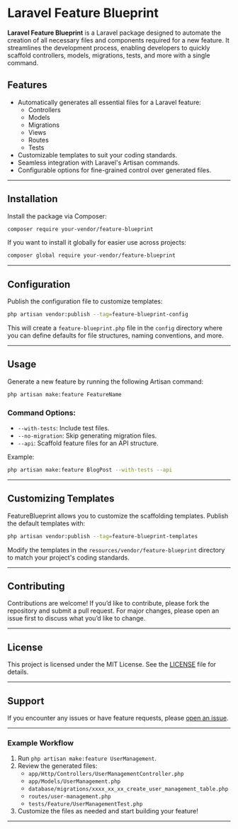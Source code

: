 # Laravel Feature Blueprint  

**Laravel Feature Blueprint** is a Laravel package designed to automate the creation of all necessary files and components required for a new feature. It streamlines the development process, enabling developers to quickly scaffold controllers, models, migrations, tests, and more with a single command.  

## Features  
- Automatically generates all essential files for a Laravel feature:
  - Controllers
  - Models
  - Migrations
  - Views
  - Routes
  - Tests
- Customizable templates to suit your coding standards.
- Seamless integration with Laravel's Artisan commands.
- Configurable options for fine-grained control over generated files.

---

## Installation  

Install the package via Composer:  

```bash
composer require your-vendor/feature-blueprint
```

If you want to install it globally for easier use across projects:  

```bash
composer global require your-vendor/feature-blueprint
```

---

## Configuration  

Publish the configuration file to customize templates:  

```bash
php artisan vendor:publish --tag=feature-blueprint-config
```

This will create a `feature-blueprint.php` file in the `config` directory where you can define defaults for file structures, naming conventions, and more.

---

## Usage  

Generate a new feature by running the following Artisan command:  

```bash
php artisan make:feature FeatureName
```

### Command Options:  
- `--with-tests`: Include test files.  
- `--no-migration`: Skip generating migration files.  
- `--api`: Scaffold feature files for an API structure.  

Example:  
```bash
php artisan make:feature BlogPost --with-tests --api
```

---

## Customizing Templates  

FeatureBlueprint allows you to customize the scaffolding templates. Publish the default templates with:  

```bash
php artisan vendor:publish --tag=feature-blueprint-templates
```

Modify the templates in the `resources/vendor/feature-blueprint` directory to match your project's coding standards.  

---

## Contributing  

Contributions are welcome! If you’d like to contribute, please fork the repository and submit a pull request. For major changes, please open an issue first to discuss what you’d like to change.  

---

## License  

This project is licensed under the MIT License. See the [LICENSE](LICENSE) file for details.

---

## Support  

If you encounter any issues or have feature requests, please [open an issue](https://github.com/your-vendor/feature-blueprint/issues).  

---

### Example Workflow  

1. Run `php artisan make:feature UserManagement`.  
2. Review the generated files:
   - `app/Http/Controllers/UserManagementController.php`
   - `app/Models/UserManagement.php`
   - `database/migrations/xxxx_xx_xx_create_user_management_table.php`
   - `routes/user-management.php`
   - `tests/Feature/UserManagementTest.php`  
3. Customize the files as needed and start building your feature!  

--- 
